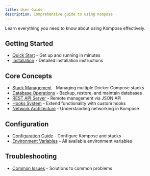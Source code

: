 ```yaml
---
title: User Guide
description: Comprehensive guide to using Kompose
---
```


Learn everything you need to know about using Kompose effectively.

## Getting Started

- [Quick Start](/guide/quick-start) - Get up and running in minutes
- [Installation](/installation) - Detailed installation instructions

## Core Concepts

- [Stack Management](/guide/stack-management) - Managing multiple Docker Compose stacks
- [Database Operations](/guide/database) - Backup, restore, and maintain databases
- [REST API Server](/guide/api-server) - Remote management via JSON API
- [Hooks System](/guide/hooks) - Extend functionality with custom hooks
- [Network Architecture](/guide/network) - Understanding networking in Kompose

## Configuration

- [Configuration Guide](/guide/configuration) - Configure Kompose and stacks
- [Environment Variables](/reference/environment) - All available environment variables

## Troubleshooting

- [Common Issues](/guide/troubleshooting) - Solutions to common problems
